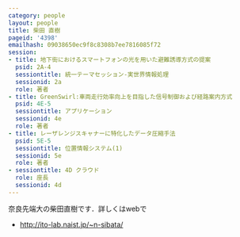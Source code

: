```yaml
---
category: people
layout: people
title: 柴田 直樹
pageid: '4398'
emailhash: 09038650ec9f8c8308b7ee7816085f72
session:
- title: 地下街におけるスマートフォンの光を用いた避難誘導方式の提案
  psid: 2A-4
  sessiontitle: 統一テーマセッション-実世界情報処理
  sessionid: 2a
  role: 著者
- title: GreenSwirl:車両走行効率向上を目指した信号制御および経路案内方式
  psid: 4E-5
  sessiontitle: アプリケーション
  sessionid: 4e
  role: 著者
- title: レーザレンジスキャナーに特化したデータ圧縮手法
  psid: 5E-5
  sessiontitle: 位置情報システム(1)
  sessionid: 5e
  role: 著者
- sessiontitle: 4D クラウド
  role: 座長
  sessionid: 4d
---
```

奈良先端大の柴田直樹です．詳しくはwebで

- <http://ito-lab.naist.jp/~n-sibata/>